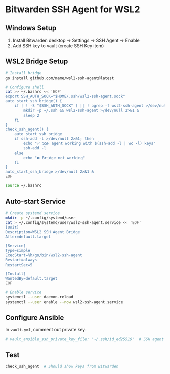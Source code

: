 # Bitwarden SSH Agent for WSL2

## Windows Setup
1. Install Bitwarden desktop → Settings → SSH Agent → Enable
2. Add SSH key to vault (create SSH Key item)

## WSL2 Bridge Setup
```bash
# Install bridge
go install github.com/mame/wsl2-ssh-agent@latest

# Configure shell
cat >> ~/.bashrc << 'EOF'
export SSH_AUTH_SOCK="$HOME/.ssh/wsl2-ssh-agent.sock"
auto_start_ssh_bridge() {
    if [ ! -S "$SSH_AUTH_SOCK" ] || ! pgrep -f wsl2-ssh-agent >/dev/null 2>&1; then
        mkdir -p ~/.ssh && wsl2-ssh-agent >/dev/null 2>&1 &
        sleep 2
    fi
}
check_ssh_agent() {
    auto_start_ssh_bridge
    if ssh-add -l >/dev/null 2>&1; then
        echo "✅ SSH agent working with $(ssh-add -l | wc -l) keys"
        ssh-add -l
    else
        echo "❌ Bridge not working"
    fi
}
auto_start_ssh_bridge >/dev/null 2>&1 &
EOF

source ~/.bashrc
```

## Auto-start Service
```bash
# Create systemd service
mkdir -p ~/.config/systemd/user
cat > ~/.config/systemd/user/wsl2-ssh-agent.service << 'EOF'
[Unit]
Description=WSL2 SSH Agent Bridge
After=default.target

[Service]
Type=simple
ExecStart=%h/go/bin/wsl2-ssh-agent
Restart=always
RestartSec=5

[Install]
WantedBy=default.target
EOF

# Enable service
systemctl --user daemon-reload
systemctl --user enable --now wsl2-ssh-agent.service
```

## Configure Ansible
In `vault.yml`, comment out private key:
```yaml
# vault_ansible_ssh_private_key_file: "~/.ssh/id_ed25519"  # SSH agent mode
```

## Test
```bash
check_ssh_agent  # Should show keys from Bitwarden
``` 
